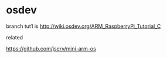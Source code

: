 # osdev

branch tut1 is http://wiki.osdev.org/ARM_RaspberryPi_Tutorial_C

related

https://github.com/jserv/mini-arm-os
